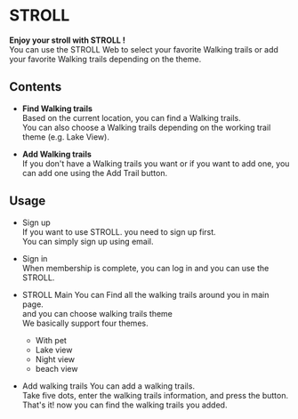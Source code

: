 # STROLL
**Enjoy your stroll with STROLL !**  
You can use the STROLL Web to select your favorite Walking trails or add your favorite Walking trails depending on the theme.




## Contents

- **Find Walking trails**  
  Based on the current location, you can find a Walking trails.  
  You can also choose a  Walking trails depending on the working trail theme (e.g. Lake View).

- **Add Walking trails**  
  If you don't have a Walking trails you want or if you want to add one, you can add one using the Add Trail button.




## Usage

- Sign up  
  If you want to use STROLL. you need to sign up first.  
  You can simply sign up using email.
  
- Sign in  
  When membership is complete, you can log in and you can use the STROLL.
  
- STROLL Main 
  You can Find all the walking trails around you in main page.  
  and you can choose walking trails theme  
  We basically support four themes.
  - With pet
  - Lake view
  - Night view
  - beach view
  
- Add walking trails
  You can add a walking trails.  
  Take five dots, enter the walking trails information, and press the button.  
  That's it! now you can find the walking trails you added.
